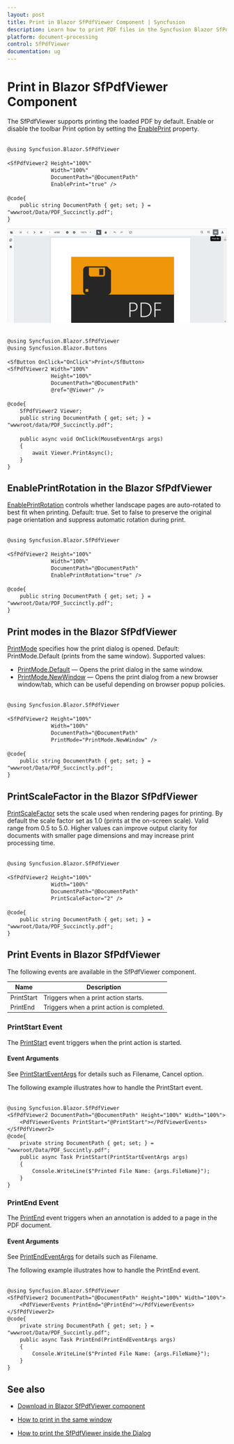 ```yaml
---
layout: post
title: Print in Blazor SfPdfViewer Component | Syncfusion
description: Learn how to print PDF files in the Syncfusion Blazor SfPdfViewer component using the toolbar or programmatically.
platform: document-processing
control: SfPdfViewer
documentation: ug
---
```


# Print in Blazor SfPdfViewer Component

The SfPdfViewer supports printing the loaded PDF by default. Enable or disable the toolbar Print option by setting the [EnablePrint](https://help.syncfusion.com/cr/blazor/Syncfusion.Blazor.SfPdfViewer.PdfViewerBase.html#Syncfusion_Blazor_SfPdfViewer_PdfViewerBase_EnablePrint) property.

```cshtml

@using Syncfusion.Blazor.SfPdfViewer

<SfPdfViewer2 Height="100%"
              Width="100%"
              DocumentPath="@DocumentPath"
              EnablePrint="true" />

@code{
    public string DocumentPath { get; set; } = "wwwroot/Data/PDF_Succinctly.pdf";
}

```

![Print a PDF using the SfPdfViewer](../blazor-classic/images/blazor-pdfviewer-print.png)


```cshtml

@using Syncfusion.Blazor.SfPdfViewer
@using Syncfusion.Blazor.Buttons

<SfButton OnClick="OnClick">Print</SfButton>
<SfPdfViewer2 Width="100%"
              Height="100%"
              DocumentPath="@DocumentPath"
              @ref="@Viewer" />

@code{
    SfPdfViewer2 Viewer;
    public string DocumentPath { get; set; } = "wwwroot/data/PDF_Succinctly.pdf";

    public async void OnClick(MouseEventArgs args)
    {
        await Viewer.PrintAsync();
    }
}

```

## EnablePrintRotation in the Blazor SfPdfViewer

[EnablePrintRotation](https://help.syncfusion.com/cr/blazor/Syncfusion.Blazor.SfPdfViewer.PdfViewerBase.html#Syncfusion_Blazor_SfPdfViewer_PdfViewerBase_EnablePrintRotation) controls whether landscape pages are auto-rotated to best fit when printing. Default: true. Set to false to preserve the original page orientation and suppress automatic rotation during print.

```cshtml

@using Syncfusion.Blazor.SfPdfViewer

<SfPdfViewer2 Height="100%"
              Width="100%"
              DocumentPath="@DocumentPath"
              EnablePrintRotation="true" />

@code{
    public string DocumentPath { get; set; } = "wwwroot/Data/PDF_Succinctly.pdf";
}

```

## Print modes in the Blazor SfPdfViewer

[PrintMode](https://help.syncfusion.com/cr/blazor/Syncfusion.Blazor.SfPdfViewer.PdfViewerBase.html#Syncfusion_Blazor_SfPdfViewer_PdfViewerBase_PrintMode) specifies how the print dialog is opened. Default: PrintMode.Default (prints from the same window). Supported values:

- [PrintMode.Default](https://help.syncfusion.com/cr/blazor/Syncfusion.Blazor.SfPdfViewer.PrintMode.html#Syncfusion_Blazor_SfPdfViewer_PrintMode_Default) — Opens the print dialog in the same window.
- [PrintMode.NewWindow](https://help.syncfusion.com/cr/blazor/Syncfusion.Blazor.SfPdfViewer.PrintMode.html#Syncfusion_Blazor_SfPdfViewer_PrintMode_NewWindow) — Opens the print dialog from a new browser window/tab, which can be useful depending on browser popup policies.

```cshtml

@using Syncfusion.Blazor.SfPdfViewer

<SfPdfViewer2 Height="100%"
              Width="100%"
              DocumentPath="@DocumentPath"
              PrintMode="PrintMode.NewWindow" />

@code{
    public string DocumentPath { get; set; } = "wwwroot/Data/PDF_Succinctly.pdf";
}

```

## PrintScaleFactor in the Blazor SfPdfViewer

[PrintScaleFactor](https://help.syncfusion.com/cr/blazor/Syncfusion.Blazor.SfPdfViewer.PdfViewerBase.html#Syncfusion_Blazor_SfPdfViewer_PdfViewerBase_PrintScaleFactor) sets the scale used when rendering pages for printing. By default the scale factor set as 1.0 (prints at the on-screen scale). Valid range from 0.5 to 5.0. Higher values can improve output clarity for documents with smaller page dimensions and may increase print processing time.

```cshtml

@using Syncfusion.Blazor.SfPdfViewer

<SfPdfViewer2 Height="100%"
              Width="100%"
              DocumentPath="@DocumentPath"
              PrintScaleFactor="2" />

@code{
    public string DocumentPath { get; set; } = "wwwroot/Data/PDF_Succinctly.pdf";
}

```

## Print Events in Blazor SfPdfViewer

The following events are available in the SfPdfViewer component.

|Name|Description|
|---|---|
|PrintStart|Triggers when a print action starts.|
|PrintEnd|Triggers when a print action is completed.|

### PrintStart Event

The [PrintStart](https://help.syncfusion.com/cr/blazor/Syncfusion.Blazor.SfPdfViewer.PdfViewerEvents.html#Syncfusion_Blazor_SfPdfViewer_PdfViewerEvents_PrintStart) event triggers when the print action is started.

#### Event Arguments

See [PrintStartEventArgs](https://help.syncfusion.com/cr/blazor/Syncfusion.Blazor.SfPdfViewer.PrintStartEventArgs.html) for details such as Filename, Cancel option.

The following example illustrates how to handle the PrintStart event.

```cshtml

@using Syncfusion.Blazor.SfPdfViewer 
<SfPdfViewer2 DocumentPath="@DocumentPath" Height="100%" Width="100%"> 
    <PdfViewerEvents PrintStart="@PrintStart"></PdfViewerEvents>
</SfPdfViewer2>
@code{ 
    private string DocumentPath { get; set; } = "wwwroot/Data/PDF_Succintly.pdf"; 
    public async Task PrintStart(PrintStartEventArgs args) 
    {
        Console.WriteLine($"Printed File Name: {args.FileName}");
    }	 
}

```

### PrintEnd Event

The [PrintEnd](https://help.syncfusion.com/cr/blazor/Syncfusion.Blazor.SfPdfViewer.PdfViewerEvents.html#Syncfusion_Blazor_SfPdfViewer_PdfViewerEvents_PrintEnd) event triggers when an annotation is added to a page in the PDF document.

#### Event Arguments

See [PrintEndEventArgs](https://help.syncfusion.com/cr/blazor/Syncfusion.Blazor.SfPdfViewer.PrintEndEventArgs.html) for details such as Filename.

The following example illustrates how to handle the PrintEnd event.

```cshtml

@using Syncfusion.Blazor.SfPdfViewer 
<SfPdfViewer2 DocumentPath="@DocumentPath" Height="100%" Width="100%"> 
    <PdfViewerEvents PrintEnd="@PrintEnd"></PdfViewerEvents>
</SfPdfViewer2>
@code{ 
    private string DocumentPath { get; set; } = "wwwroot/Data/PDF_Succintly.pdf"; 
    public async Task PrintEnd(PrintEndEventArgs args) 
    {
        Console.WriteLine($"Printed File Name: {args.FileName}");
    }	 
}

```

## See also

* [Download in Blazor SfPdfViewer component](https://help.syncfusion.com/document-processing/pdf/pdf-viewer/blazor/saving-pdf-file#download-in-blazor-sfpdfviewer-component)

* [How to print in the same window](./how-to/perform-print-in-same-window)

* [How to print the SfPdfViewer inside the Dialog](./how-to/print-the-sfpdfiewer-inside-the-dialog-component)
